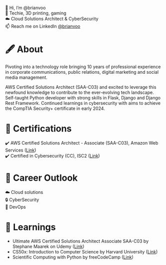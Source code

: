 👋 Hi, I’m @brianvoo<br>
👀 Techie, 3D printing, gaming<br>
☁️ Cloud Solutions Architect & CyberSecurity<br>
📫 Reach me on LinkedIn <a href="https://www.linkedin.com/in/brianvoo">@brianvoo</a>

# 🖋️ About
Pivoting into a technology role bringing 10 years of professional experience in corporate communications, public relations, digital marketing and social media management.

AWS Certified Solutions Architect (SAA-C03) and excited to leverage this newfound knowledge to contribute to the ever-evolving tech landscape. Self-taught Python developer with strong skills in Flask, Django and Django Rest Framework. Continued learnings in cybersecurity with aims to achieve the CompTIA Security+ certificate in early 2024.

# 📜 Certifications
✔️ AWS Certified Solutions Architect - Associate (SAA-C03), Amazon Web Services ([Link](https://www.credly.com/badges/a47ebe12-4234-494f-a602-4e3301608712/public_url))<br>
✔️ Certified in Cybersecurity (CC), ISC2 ([Link](https://www.credly.com/badges/af57af2c-10ba-498f-823e-6336a957a7de/public_url))

# 💼 Career Outlook
☁️ Cloud solutions<br>
🔒 CyberSecurity<br>
🔄 DevOps

# 🧠 Learnings
- Ultimate AWS Certified Solutions Architect Associate SAA-C03 by Stephane Maarek on Udemy ([Link](https://www.udemy.com/certificate/UC-292311f7-532a-48a5-8d97-74bc2a290a22/))
- CS50x: Introduction to Computer Science by Harvard University ([Link](https://certificates.cs50.io/f854200c-92d9-43ca-a9d3-2e339f437e2a.pdf?size=letter))
- Scientific Computing with Python by freeCodeCamp ([Link](https://www.freecodecamp.org/certification/brianvoo/scientific-computing-with-python-v7))

<!---
brianvoo/brianvoo is a ✨ special ✨ repository because its `README.md` (this file) appears on your GitHub profile.
You can click the Preview link to take a look at your changes.
--->
